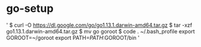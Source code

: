 # go-setup
'
$ curl -O https://dl.google.com/go/go1.13.1.darwin-amd64.tar.gz
$ tar -xzf go1.13.1.darwin-amd64.tar.gz
$ mv go goroot
$ code . ~/.bash_profile
export GOROOT=~/goroot
export PATH=$PATH:$GOROOT/bin
'
